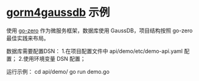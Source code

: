 # [gorm4gaussdb](github.com/okyer/gorm4gaussdb) 示例

使用 [go-zero](https://go-zero.dev/) 作为微服务框架，数据库使用 GaussDB，项目结构按照 go-zero 最佳实践来布局。

数据库需要配置DSN：
1.在项目配置文件中 api/demo/etc/demo-api.yaml 配置；
2.使用环境变量 DSN 配置；

运行示例：
cd api/demo/
go run demo.go



